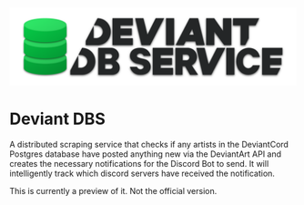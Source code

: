 ![Deviant Database Service Logo](deviant_db_service_logo.png)

# Deviant DBS

A distributed scraping service that checks if any artists in the DeviantCord Postgres database have posted anything new via the DeviantArt API and creates the necessary notifications for the Discord Bot to send. It will intelligently track which discord servers have received the notification. 

This is currently a preview of it. Not the official version. 
